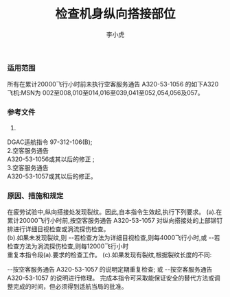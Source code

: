﻿---
amendno: 39-2072  
cadno: CAD1997-A320-20  
title: 检查机身纵向搭接部位  
publishdate: 1997-12-01  
effdate: 1997-12-08  
acmodels: ["A320"]  
tags: []  
engs: []  
pns: []  
mfrs: ["空客"]  
admins: 西南管理局  
author: 李小虎  
---
  
### 适用范围  
所有在累计20000飞行小时前未执行空客服务通告 A320-53-1056 的如下A320飞机:MSN为 002至008,010至014,016至039,041至052,054,056及057。  
  
<!--more-->  
### 参考文件  
  1.  
DGAC适航指令 97-312-106(B);  
2.空客服务通告  
 A320-53-1056或其以后的修正 ;  
3.空客服务通告  
 A320-53-1057或其以后的修正。  
  
### 原因、措施和规定  

  在疲劳试验中,纵向搭接处发现裂纹。因此,自本指令生效起,执行下列要求。      (a).在累计20000飞行小时前,按空客服务通告 A320-53-1057 对纵向搭接处的上部铆钉排进行详细目视检查或涡流探伤检查。  
 (b).如果未发现裂纹,则      --若检查方法为详细目视检查,则每4000飞行小时,或       --若检查方法为涡流探伤检查,则每12000飞行小时  
  重复本指令段(a).要求的检查工作。      (c).如果发现有裂纹,根据裂纹长度的不同:  
  
  --按空客服务通告 A320-53-1057 的说明定期重复检查; 或   --按空客服务通告 A320-53-1057 的说明进行修理。     完成本指令可采取能保证安全的替代方法或调整完成的时间，但必须得到适航当局的批准。  
